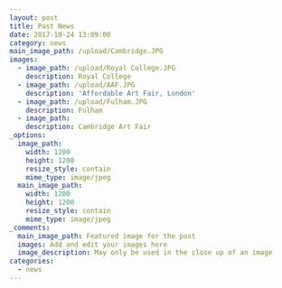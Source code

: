 ```yaml
---
layout: post
title: Past News
date: 2017-10-24 13:09:00
category: news
main_image_path: /upload/Cambridge.JPG
images:
  - image_path: /upload/Royal College.JPG
    description: Royal College
  - image_path: /upload/AAF.JPG
    description: 'Affordable Art Fair, London'
  - image_path: /upload/Fulham.JPG
    description: Fulham
  - image_path:
    description: Cambridge Art Fair
_options:
  image_path:
    width: 1200
    height: 1200
    resize_style: contain
    mime_type: image/jpeg
  main_image_path:
    width: 1200
    height: 1200
    resize_style: contain
    mime_type: image/jpeg
_comments:
  main_image_path: Featured image for the post
  images: Add and edit your images here
  image_description: May only be used in the close up of an image
categories:
  - news
---
```



